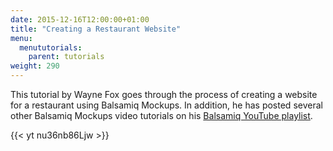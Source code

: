 ```yaml
---
date: 2015-12-16T12:00:00+01:00
title: "Creating a Restaurant Website"
menu:
  menututorials:
    parent: tutorials
weight: 290
---
```


This tutorial by Wayne Fox goes through the process of creating a website for a restaurant using Balsamiq Mockups. In addition, he has posted several other Balsamiq Mockups video tutorials on his [Balsamiq YouTube playlist](https://www.youtube.com/watch?v=cfXyx3JJcMg&list=PLSevnLKZcQMaUAWpy8GyLQev0PUep2wua).

{{< yt nu36nb86Ljw >}}